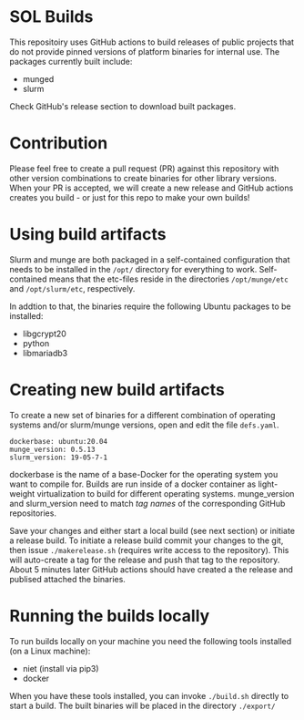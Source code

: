 # SOL Builds

This repositoiry uses GitHub actions to build releases of public projects that do not provide pinned
versions of platform binaries for internal use. The packages currently built include:

* munged
* slurm

Check GitHub's release section to download built packages.

# Contribution

Please feel free to create a pull request (PR) against this repository with other version combinations
to create binaries for other library versions. When your PR is accepted, we will create a new release
and GitHub actions creates you build - or just for this repo to make your own builds!

# Using build artifacts

Slurm and munge are both packaged in a self-contained configuration that needs to be installed in the
`/opt/` directory for everything to work. Self-contained means that the etc-files reside in the
directories `/opt/munge/etc` and `/opt/slurm/etc`, respectively.

In addtion to that, the binaries require the following Ubuntu packages to be installed:
- libgcrypt20
- python 
- libmariadb3

# Creating new build artifacts

To create a new set of binaries for a different combination of operating systems and/or slurm/munge versions,
open and edit the file `defs.yaml`.

~~~~~~~~~~~~~~~~~~~~~~
dockerbase: ubuntu:20.04
munge_version: 0.5.13
slurm_version: 19-05-7-1
~~~~~~~~~~~~~~~~~~~~~~

dockerbase is the name of a base-Docker for the operating system you want to compile for. Builds are
run inside of a docker container as light-weight virtualization to build for different operating systems.
munge_version and slurm_version need to match _tag names_ of the corresponding GitHub repositories.

Save your changes and either start a local build (see next section) or initiate a release build. To initiate
a release build commit your changes to the git, then issue `./makerelease.sh` (requires write access to the
repository). This will auto-create a tag for the release and push that tag to the repository. About 5 minutes
later GitHub actions should have created a the release and publised attached the binaries.

# Running the builds locally

To run builds locally on your machine you need the following tools installed (on a Linux machine):

- niet (install via pip3)
- docker

When you have these tools installed, you can invoke `./build.sh` directly to start a build. The built
binaries will be placed in the directory `./export/`
